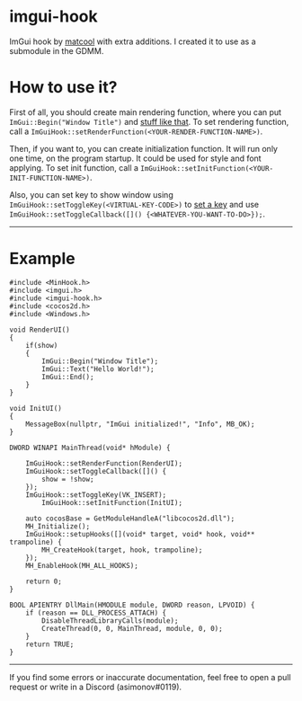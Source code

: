 # imgui-hook
ImGui hook by [matcool](https://github.com/matcool) with extra additions. I created it to use as a submodule in the GDMM.

# How to use it?

First of all, you should create main rendering function, where you can put `ImGui::Begin("Window Title")` and [stuff like that](https://github.com/ocornut/imgui#usage).
To set rendering function, call a `ImGuiHook::setRenderFunction(<YOUR-RENDER-FUNCTION-NAME>)`.

Then, if you want to, you can create initialization function. It will run only one time, on the program startup. It could be used for style and font applying.
To set init function, call a `ImGuiHook::setInitFunction(<YOUR-INIT-FUNCTION-NAME>)`.

Also, you can set key to show window using `ImGuiHook::setToggleKey(<VIRTUAL-KEY-CODE>)` to [set a key](https://docs.microsoft.com/en-us/windows/win32/inputdev/virtual-key-codes) and use `ImGuiHook::setToggleCallback([]() {<WHATEVER-YOU-WANT-TO-DO>});`.

-------------
# Example

```
#include <MinHook.h>
#include <imgui.h>
#include <imgui-hook.h>
#include <cocos2d.h>
#include <Windows.h>

void RenderUI()
{
    if(show)
    {
        ImGui::Begin("Window Title");
        ImGui::Text("Hello World!");
        ImGui::End();
    }
}

void InitUI()
{
	MessageBox(nullptr, "ImGui initialized!", "Info", MB_OK);
}

DWORD WINAPI MainThread(void* hModule) {

	ImGuiHook::setRenderFunction(RenderUI);
	ImGuiHook::setToggleCallback([]() {
		show = !show;
	});
	ImGuiHook::setToggleKey(VK_INSERT);
    	ImGuiHook::setInitFunction(InitUI);

	auto cocosBase = GetModuleHandleA("libcocos2d.dll");
	MH_Initialize();
	ImGuiHook::setupHooks([](void* target, void* hook, void** trampoline) {
		MH_CreateHook(target, hook, trampoline);
	});
	MH_EnableHook(MH_ALL_HOOKS);

	return 0;
}

BOOL APIENTRY DllMain(HMODULE module, DWORD reason, LPVOID) {
	if (reason == DLL_PROCESS_ATTACH) {
		DisableThreadLibraryCalls(module);
		CreateThread(0, 0, MainThread, module, 0, 0);
	}
	return TRUE;
}

```


-------------

If you find some errors or inaccurate documentation, feel free to open a pull request or write in a Discord (asimonov#0119).
